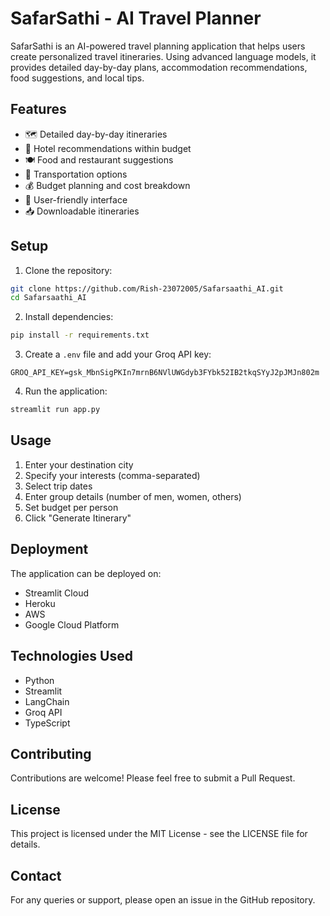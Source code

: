 # SafarSathi - AI Travel Planner

SafarSathi is an AI-powered travel planning application that helps users create personalized travel itineraries. Using advanced language models, it provides detailed day-by-day plans, accommodation recommendations, food suggestions, and local tips.

## Features

- 🗺️ Detailed day-by-day itineraries
- 🏨 Hotel recommendations within budget
- 🍽️ Food and restaurant suggestions
- 🚗 Transportation options
- 💰 Budget planning and cost breakdown
- 📱 User-friendly interface
- 📥 Downloadable itineraries

## Setup

1. Clone the repository:
```bash
git clone https://github.com/Rish-23072005/Safarsaathi_AI.git
cd Safarsaathi_AI
```

2. Install dependencies:
```bash
pip install -r requirements.txt
```

3. Create a `.env` file and add your Groq API key:
```
GROQ_API_KEY=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
```

4. Run the application:
```bash
streamlit run app.py
```

## Usage

1. Enter your destination city
2. Specify your interests (comma-separated)
3. Select trip dates
4. Enter group details (number of men, women, others)
5. Set budget per person
6. Click "Generate Itinerary"

## Deployment

The application can be deployed on:
- Streamlit Cloud
- Heroku
- AWS
- Google Cloud Platform

## Technologies Used

- Python
- Streamlit
- LangChain
- Groq API
- TypeScript

## Contributing

Contributions are welcome! Please feel free to submit a Pull Request.

## License

This project is licensed under the MIT License - see the LICENSE file for details.

## Contact

For any queries or support, please open an issue in the GitHub repository. 